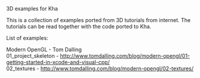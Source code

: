 3D examples for Kha

This is a collection of examples ported from 3D tutorials from internet. The tutorials can be read together with the code ported to Kha.

List of examples:

Modern OpenGL - Tom Dalling  
01_project_skeleton - http://www.tomdalling.com/blog/modern-opengl/01-getting-started-in-xcode-and-visual-cpp/  
02_textures - http://www.tomdalling.com/blog/modern-opengl/02-textures/

